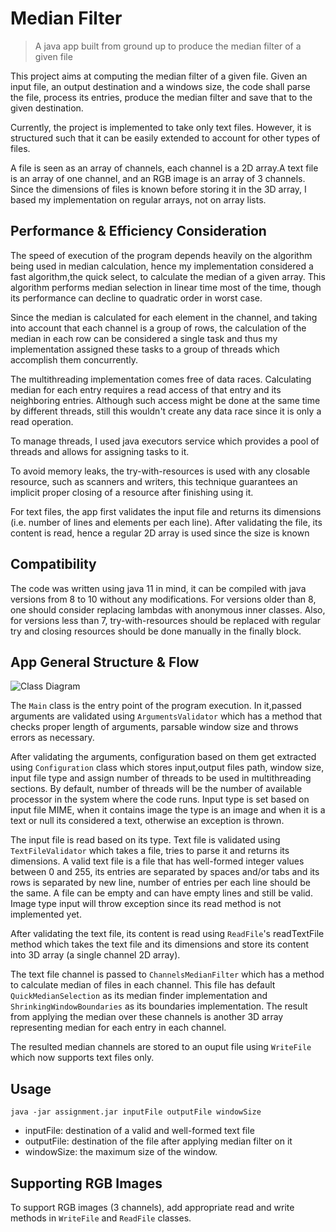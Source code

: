 # Median Filter

> A java app built from ground up to produce the median filter of a given file

This project aims at computing the median filter of a given file. Given an input file, an output destination and a
windows size, the code shall parse the file, process its entries, produce the median filter and save that to the given
destination.

Currently, the project is implemented to take only text files. However, it is structured such that it can be easily
extended to account for other types of files.

A file is seen as an array of channels, each channel is a 2D array.A text file is an array of one channel, and an RGB
image is an array of 3 channels. Since the dimensions of files is known before storing it in the 3D array, I based my
implementation on regular arrays, not on array lists.

## Performance & Efficiency Consideration

The speed of execution of the program depends heavily on the algorithm being used in median calculation, hence my
implementation considered a fast algorithm,the quick select, to calculate the median of a given array. This algorithm
performs median selection in linear time most of the time, though its performance can decline to quadratic order in
worst case.

Since the median is calculated for each element in the channel, and taking into account that each channel is a group of
rows, the calculation of the median in each row can be considered a single task and thus my implementation assigned
these tasks to a group of threads which accomplish them concurrently.

The multithreading implementation comes free of data races. Calculating median for each entry requires a read access of
that entry and its neighboring entries. Although such access might be done at the same time by different threads, still
this wouldn't create any data race since it is only a read operation.

To manage threads, I used java executors service which provides a pool of threads and allows for assigning tasks to it.

To avoid memory leaks, the try-with-resources is used with any closable resource, such as scanners and writers, this
technique guarantees an implicit proper closing of a resource after finishing using it.

For text files, the app first validates the input file and returns its dimensions (i.e. number of lines and elements per
each line). After validating the file, its content is read, hence a regular 2D array is used since the size is known

## Compatibility

The code was written using java 11 in mind, it can be compiled with java versions from 8 to 10 without any
modifications. For versions older than 8, one should consider replacing lambdas with anonymous inner classes. Also, for
versions less than 7, try-with-resources should be replaced with regular try and closing resources should be done
manually in the finally block.

## App General Structure & Flow

![Class Diagram](https://i.ibb.co/r29hmkD/class-diagram.png)

The `Main` class is the entry point of the program execution. In it,passed arguments are validated
using `ArgumentsValidator` which has a method that checks proper length of arguments, parsable window size and throws
errors as necessary.

After validating the arguments, configuration based on them get extracted using `Configuration` class which stores
input,output files path, window size, input file type and assign number of threads to be used in multithreading
sections. By default, number of threads will be the number of available processor in the system where the code runs.
Input type is set based on input file MIME, when it contains image the type is an image and when it is a text or null
its considered a text, otherwise an exception is thrown.

The input file is read based on its type. Text file is validated using `TextFileValidator` which takes a file, tries to
parse it and returns its dimensions. A valid text file is a file that has well-formed integer values between 0 and 255,
its entries are separated by spaces and/or tabs and its rows is separated by new line, number of entries per each line
should be the same. A file can be empty and can have empty lines and still be valid. Image type input will throw
exception since its read method is not implemented yet.

After validating the text file, its content is read using `ReadFile`'s readTextFile method which takes the text file and
its dimensions and store its content into 3D array (a single channel 2D array).

The text file channel is passed to `ChannelsMedianFilter` which has a method to calculate median of files in each
channel. This file has default `QuickMedianSelection` as its median finder implementation
and `ShrinkingWindowBoundaries` as its boundaries implementation. The result from applying the median over these
channels is another 3D array representing median for each entry in each channel.

The resulted median channels are stored to an ouput file using `WriteFile` which now supports text files only.

## Usage

`java -jar assignment.jar inputFile outputFile windowSize`

* inputFile: destination of a valid and well-formed text file
* outputFile: destination of the file after applying median filter on it
* windowSize: the maximum size of the window.

## Supporting RGB Images

To support RGB images (3 channels), add appropriate read and write methods in `WriteFile` and `ReadFile` classes.
